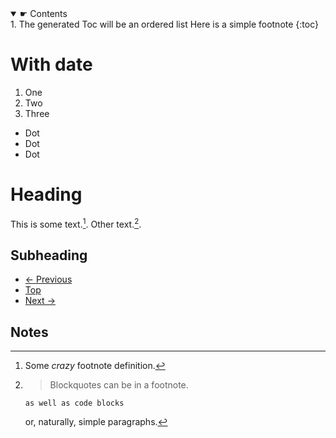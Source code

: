 <nav>
<details open>
<summary>☛ Contents</summary>

<div markdown="1">
1. The generated Toc will be an ordered list Here is a simple footnote
{:toc}
</div>
	
</details>
</nav>

  
# With date

1. One
2. Two
3. Three

* Dot
* Dot
* Dot

# Heading

This is some text.[^1]. Other text.[^footnote].

[^1]: Some *crazy* footnote definition.

[^footnote]:
    > Blockquotes can be in a footnote.

        as well as code blocks

    or, naturally, simple paragraphs.


## Subheading


<footer>



<ul id="footer_menu">

<li>
		<a href="#site_heading">
		&larr; Previous
		</a>
</li>
<li>
		<a href="#site_heading">
		Top
		</a>
</li>
<li>
		<a href="#site_heading">
		Next &rarr;
		</a>
</li></ul>	

	


<h2>Notes</h2>
